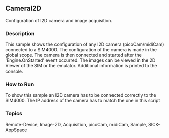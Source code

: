 ## CameraI2D
Configuration of I2D camera and image acquisition.
### Description
This sample shows the configuration of any I2D camera (picoCam/midiCam) connected
to a SIM4000. The configuration of the camera is made in the global scope.
The camera is then connected and started after the 'Engine.OnStarted' event
occurred. The images can be viewed in the 2D Viewer of the SIM or the emulator.
Additional information is printed to the console.
### How to Run
To show this sample an I2D camera has to be connected correctly to the SIM4000.
The IP address of the camera has to match the one in this script

### Topics
Remote-Device, Image-2D, Acquisition, picoCam, midiCam, Sample, SICK-AppSpace
